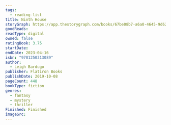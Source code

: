 ```yaml
---
tags:
  - reading-list
title: Ninth House
storyGraph: https://app.thestorygraph.com/books/67be08b7-a6a0-4645-9d62-0b49e9d4be33
goodReads:
readType: digital
owned: false
ratingBook: 3.75
startDate:
endDate: 2023-04-16
isbn: "9781250313089"
author:
  - Leigh Bardugo
publisher: Flatiron Books
publishDate: 2019-10-08
pageCount: 448
bookType: fiction
genres:
  - fantasy
  - mystery
  - thriller
Finished: Finished
imageSrc:
---
```

